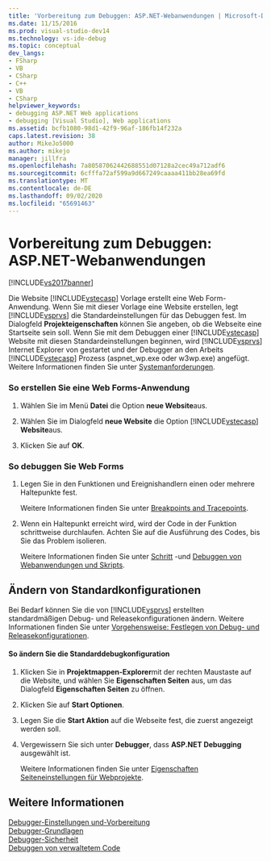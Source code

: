 ```yaml
---
title: 'Vorbereitung zum Debuggen: ASP.NET-Webanwendungen | Microsoft-Dokumentation'
ms.date: 11/15/2016
ms.prod: visual-studio-dev14
ms.technology: vs-ide-debug
ms.topic: conceptual
dev_langs:
- FSharp
- VB
- CSharp
- C++
- VB
- CSharp
helpviewer_keywords:
- debugging ASP.NET Web applications
- debugging [Visual Studio], Web applications
ms.assetid: bcfb1080-98d1-42f9-96af-186fb14f232a
caps.latest.revision: 38
author: MikeJo5000
ms.author: mikejo
manager: jillfra
ms.openlocfilehash: 7a80587062442688551d07128a2cec49a712adf6
ms.sourcegitcommit: 6cfffa72af599a9d667249caaaa411bb28ea69fd
ms.translationtype: MT
ms.contentlocale: de-DE
ms.lasthandoff: 09/02/2020
ms.locfileid: "65691463"
---
```

# <a name="debugging-preparation-aspnet-web-applications"></a>Vorbereitung zum Debuggen: ASP.NET-Webanwendungen
[!INCLUDE[vs2017banner](../includes/vs2017banner.md)]

Die Website [!INCLUDE[vstecasp](../includes/vstecasp-md.md)] Vorlage erstellt eine Web Form-Anwendung. Wenn Sie mit dieser Vorlage eine Website erstellen, legt [!INCLUDE[vsprvs](../includes/vsprvs-md.md)] die Standardeinstellungen für das Debuggen fest. Im Dialogfeld **Projekteigenschaften** können Sie angeben, ob die Webseite eine Startseite sein soll. Wenn Sie mit dem Debuggen einer [!INCLUDE[vstecasp](../includes/vstecasp-md.md)] Website mit diesen Standardeinstellungen beginnen, wird [!INCLUDE[vsprvs](../includes/vsprvs-md.md)] Internet Explorer von gestartet und der Debugger an den Arbeits [!INCLUDE[vstecasp](../includes/vstecasp-md.md)] Prozess (aspnet_wp.exe oder w3wp.exe) angefügt. Weitere Informationen finden Sie unter [Systemanforderungen](../debugger/aspnet-debugging-system-requirements.md).  
  
### <a name="to-create-a-web-forms-application"></a>So erstellen Sie eine Web Forms-Anwendung  
  
1. Wählen Sie im Menü **Datei** die Option **neue Website**aus.  
  
2. Wählen Sie im Dialogfeld **neue Website** die Option [!INCLUDE[vstecasp](../includes/vstecasp-md.md)] **Website**aus.  
  
3. Klicken Sie auf **OK**.  
  
### <a name="to-debug-your-web-form"></a>So debuggen Sie Web Forms  
  
1. Legen Sie in den Funktionen und Ereignishandlern einen oder mehrere Haltepunkte fest.  
  
     Weitere Informationen finden Sie unter [Breakpoints and Tracepoints](https://msdn.microsoft.com/fe4eedc1-71aa-4928-962f-0912c334d583).  
  
2. Wenn ein Haltepunkt erreicht wird, wird der Code in der Funktion schrittweise durchlaufen. Achten Sie auf die Ausführung des Codes, bis Sie das Problem isolieren.  
  
     Weitere Informationen finden Sie unter [Schritt](https://msdn.microsoft.com/8791dac9-64d1-4bb9-b59e-8d59af1833f9) -und [Debuggen von Webanwendungen und Skripts](../debugger/debugging-web-applications-and-script.md).  
  
## <a name="changing-default-configurations"></a>Ändern von Standardkonfigurationen  
 Bei Bedarf können Sie die von [!INCLUDE[vsprvs](../includes/vsprvs-md.md)] erstellten standardmäßigen Debug- und Releasekonfigurationen ändern. Weitere Informationen finden Sie unter [Vorgehensweise: Festlegen von Debug- und Releasekonfigurationen](../debugger/how-to-set-debug-and-release-configurations.md).  
  
#### <a name="to-change-the-default-debug-configuration"></a>So ändern Sie die Standarddebugkonfiguration  
  
1. Klicken Sie in **Projektmappen-Explorer**mit der rechten Maustaste auf die Website, und wählen Sie **Eigenschaften Seiten** aus, um das Dialogfeld **Eigenschaften Seiten** zu öffnen.  
  
2. Klicken Sie auf **Start Optionen**.  
  
3. Legen Sie die **Start Aktion** auf die Webseite fest, die zuerst angezeigt werden soll.  
  
4. Vergewissern Sie sich unter **Debugger**, dass **ASP.NET Debugging** ausgewählt ist.  
  
     Weitere Informationen finden Sie unter [Eigenschaften Seiteneinstellungen für Webprojekte](../debugger/property-pages-settings-for-web-projects.md).  
  
## <a name="see-also"></a>Weitere Informationen  
 [Debugger-Einstellungen und-Vorbereitung](../debugger/debugger-settings-and-preparation.md)   
 [Debugger-Grundlagen](../debugger/debugger-basics.md)   
 [Debugger-Sicherheit](../debugger/debugger-security.md)   
 [Debuggen von verwaltetem Code](../debugger/debugging-managed-code.md)
